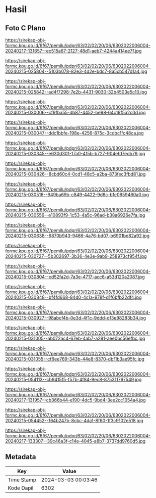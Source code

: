 # Hasil

## Foto C Plano

https://sirekap-obj-formc.kpu.go.id/6f67/pemilu/pdpr/63/02/02/20/06/6302022006004-20240217-131657--ec515a67-2127-48d1-aeb7-4244a414ee7f.jpg

https://sirekap-obj-formc.kpu.go.id/6f67/pemilu/pdpr/63/02/02/20/06/6302022006004-20240215-025804--5103b078-82e3-4d2e-bdc7-8a5cb547d1a4.jpg

https://sirekap-obj-formc.kpu.go.id/6f67/pemilu/pdpr/63/02/02/20/06/6302022006004-20240215-025842--ad4f7298-7e2b-4431-9030-32b4503e5c10.jpg

https://sirekap-obj-formc.kpu.go.id/6f67/pemilu/pdpr/63/02/02/20/06/6302022006004-20240215-030006--cf9fba55-db87-4452-be98-64c19f5a2c0d.jpg

https://sirekap-obj-formc.kpu.go.id/6f67/pemilu/pdpr/63/02/02/20/06/6302022006004-20240215-030047--ddc1bbfe-198e-4256-875c-3cdbc1fc48ca.jpg

https://sirekap-obj-formc.kpu.go.id/6f67/pemilu/pdpr/63/02/02/20/06/6302022006004-20240215-030345--e630d301-17a0-4f5b-b727-904efd7edb79.jpg

https://sirekap-obj-formc.kpu.go.id/6f67/pemilu/pdpr/63/02/02/20/06/6302022006004-20240215-030426--8cbd60c4-0cd1-48c5-a2ba-873fec3fbd81.jpg

https://sirekap-obj-formc.kpu.go.id/6f67/pemilu/pdpr/63/02/02/20/06/6302022006004-20240215-030516--949ba69b-c849-4422-9d6c-b1e0659460a0.jpg

https://sirekap-obj-formc.kpu.go.id/6f67/pemilu/pdpr/63/02/02/20/06/6302022006004-20240215-030556--e10893f9-1c53-4a5c-96ad-b38a6926e7fa.jpg

https://sirekap-obj-formc.kpu.go.id/6f67/pemilu/pdpr/63/02/02/20/06/6302022006004-20240215-030638--6870b943-9466-4a76-bd07-b6901be82a92.jpg

https://sirekap-obj-formc.kpu.go.id/6f67/pemilu/pdpr/63/02/02/20/06/6302022006004-20240215-030727--5b302697-3b36-4e3e-9ab9-258973cf954f.jpg

https://sirekap-obj-formc.kpu.go.id/6f67/pemilu/pdpr/63/02/02/20/06/6302022006004-20240215-030804--cd52fa2d-7a3e-4717-acc6-a53d120a2087.jpg

https://sirekap-obj-formc.kpu.go.id/6f67/pemilu/pdpr/63/02/02/20/06/6302022006004-20240215-030848--bf4fd668-84d0-4c1a-978f-d1f6bfb22df4.jpg

https://sirekap-obj-formc.kpu.go.id/6f67/pemilu/pdpr/63/02/02/20/06/6302022006004-20240215-030927--98abcf4b-0e3d-4f1c-9ddd-df3e98283b34.jpg

https://sirekap-obj-formc.kpu.go.id/6f67/pemilu/pdpr/63/02/02/20/06/6302022006004-20240215-031005--ab072ac4-67eb-4ab7-a291-aee0bc56efbc.jpg

https://sirekap-obj-formc.kpu.go.id/6f67/pemilu/pdpr/63/02/02/20/06/6302022006004-20240215-031055--cf6ee769-343b-44e8-8370-dbf1b3ae95fc.jpg

https://sirekap-obj-formc.kpu.go.id/6f67/pemilu/pdpr/63/02/02/20/06/6302022006004-20240215-054113--cb9415f5-f57b-4f84-9ec8-875311797549.jpg

https://sirekap-obj-formc.kpu.go.id/6f67/pemilu/pdpr/63/02/02/20/06/6302022006004-20240217-131957--cb366b44-e190-4dc5-9bd4-3ee2cc1054a4.jpg

https://sirekap-obj-formc.kpu.go.id/6f67/pemilu/pdpr/63/02/02/20/06/6302022006004-20240215-054452--164b247b-8cbc-4da1-8f60-1f3c9102e518.jpg

https://sirekap-obj-formc.kpu.go.id/6f67/pemilu/pdpr/63/02/02/20/06/6302022006004-20240217-133307--39c46a3f-c14e-4045-a8b7-3737dd9760d5.jpg


## Metadata

| Key        | Value               |
| ---------- | ------------------- |
| Time Stamp | 2024-03-03 00:03:46 |
| Kode Dapil | 6302                |



